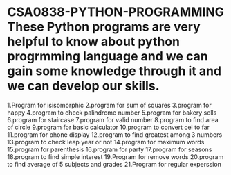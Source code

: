 # CSA0838-PYTHON-PROGRAMMING  These Python programs are very helpful to know about python progrmming language and we can gain some  knowledge through it and we can develop our skills.
1.Program for isisomorphic
2.program for sum of squares
3.program for happy
4.program to check palindrome number
5.program for bakery sells
6.program for staircase
7.program for valid number
8.program to find area of circle
9.program for basic calculator
10.program to convert cel to far
11.program for phone display
12.program to find greatest among 3 numbers
13.program to check leap year or not
14.program for maximum words
15.program for parenthesis
16.program for party
17.program for seasons
18.program to find simple interest
19.Program for remove words
20.program to find average of 5 subjects and grades
21.Program for regular experssion
